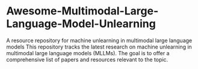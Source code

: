 # Awesome-Multimodal-Large-Language-Model-Unlearning
A resource repository for machine unlearning in multimodal large language models
This repository tracks the latest research on machine unlearning in multimodal large language models (MLLMs). The goal is to offer a comprehensive list of papers and resources relevant to the topic.
